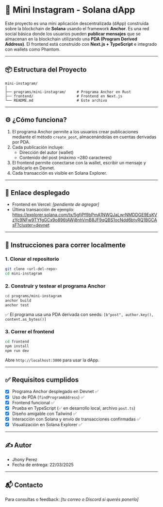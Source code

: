 # 📸 Mini Instagram - Solana dApp

Este proyecto es una mini aplicación descentralizada (dApp) construida sobre la blockchain de **Solana** usando el framework **Anchor**. Es una red social básica donde los usuarios pueden **publicar mensajes** que se almacenan en la blockchain utilizando una **PDA (Program Derived Address)**. El frontend está construido con **Next.js + TypeScript** e integrado con wallets como Phantom.

---

## 📦 Estructura del Proyecto

```
mini-instagram/
│
├── programs/mini-instagram/     # Programa Anchor en Rust
├── frontend/                    # Frontend en Next.js
└── README.md                    # Este archivo
```

---

## ⚙️ ¿Cómo funciona?

1. El programa Anchor permite a los usuarios crear publicaciones mediante el método `create_post`, almacenándolas en cuentas derivadas por PDA.
2. Cada publicación incluye:
   - Dirección del autor (wallet)
   - Contenido del post (máximo ~280 caracteres)
3. El frontend permite conectarse con la wallet, escribir un mensaje y publicarlo en Devnet.
4. Cada transacción es visible en Solana Explorer.

---

## 🚀 Enlace desplegado

- Frontend en Vercel: _[pendiente de agregar]_
- Última transacción de ejemplo:  
  https://explorer.solana.com/tx/5gfjPf9bPmA1NWQJaLwrNMDDGE9EsKVzYc9NFw9TYfgGCx9o896tAWj8nhVmB8JF9qQBS1ocNdd6btyRQ1BGCAsF?cluster=devnet

---

## 📜 Instrucciones para correr localmente

### 1. Clonar el repositorio

```bash
git clone <url-del-repo>
cd mini-instagram
```

### 2. Construir y testear el programa Anchor

```bash
cd programs/mini-instagram
anchor build
anchor test
```

✅ El programa usa una PDA derivada con seeds: `[b"post", author.key(), content.as_bytes()]`

### 3. Correr el frontend

```bash
cd frontend
npm install
npm run dev
```

Abre `http://localhost:3000` para usar la dApp.

---

## ✅ Requisitos cumplidos

- [x] Programa Anchor desplegado en Devnet ✅  
- [x] Uso de PDA (`findProgramAddress`) ✅  
- [x] Frontend funcional ✅  
- [x] Prueba en TypeScript (✅ en desarrollo local, archivo `post.ts`)  
- [x] Diseño amigable con Tailwind ✅  
- [x] Interacción con Solana y envío de transacciones confirmadas ✅  
- [x] Visualización en Solana Explorer ✅

---

## ✍️ Autor

- Jhony Perez  
- Fecha de entrega: 22/03/2025

---

## 📬 Contacto

Para consultas o feedback: _[tu correo o Discord si querés ponerlo]_
